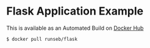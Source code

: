 Flask Application Example
=========================

This is available as an Automated Build on [Docker Hub](https://hub.docker.com)

    $ docker pull runseb/flask

